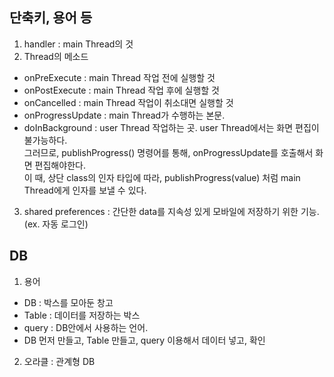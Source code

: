 ## 단축키, 용어 등
1. handler : main Thread의 것
2. Thread의 메소드
  * onPreExecute : main Thread 작업 전에 실행할 것
  * onPostExecute : main Thread 작업 후에 실행할 것
  * onCancelled : main Thread 작업이 취소대면 실행할 것
  * onProgressUpdate : main Thread가 수행하는 본문.
  * doInBackground : user Thread 작업하는 곳. user Thread에서는 화면 편집이 불가능하다. <br>
    그러므로, publishProgress() 명령어를 통해, onProgressUpdate를 호출해서 화면 편집해야한다. <br>
    이 때, 상단 class의 인자 타입에 따라, publishProgress(value) 처럼 main Thread에게 인자를 보낼 수 있다. <br>  
3. shared preferences : 간단한 data를 지속성 있게 모바일에 저장하기 위한 기능. (ex. 자동 로그인)

## DB
1. 용어
  * DB : 박스를 모아둔 창고
  * Table : 데이터를 저장하는 박스
  * query : DB안에서 사용하는 언어.
  * DB 먼저 만들고, Table 만들고, query 이용해서 데이터 넣고, 확인
  
2. 오라클 : 관계형 DB
  

